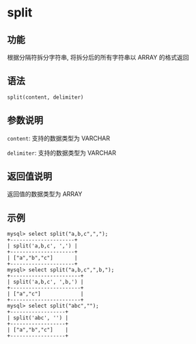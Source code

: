 # split

## 功能

根据分隔符拆分字符串, 将拆分后的所有字符串以 ARRAY 的格式返回

## 语法

```Haskell
split(content, delimiter)
```

## 参数说明

`content`: 支持的数据类型为 VARCHAR

`delimiter`: 支持的数据类型为 VARCHAR

## 返回值说明

返回值的数据类型为 ARRAY

## 示例

```Plain Text
mysql> select split("a,b,c",",");
+---------------------+
| split('a,b,c', ',') |
+---------------------+
| ["a","b","c"]       |
+---------------------+
mysql> select split("a,b,c",",b,");
+-----------------------+
| split('a,b,c', ',b,') |
+-----------------------+
| ["a","c"]             |
+-----------------------+
mysql> select split("abc","");
+------------------+
| split('abc', '') |
+------------------+
| ["a","b","c"]    |
+------------------+
```

